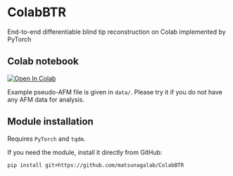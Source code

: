 # ColabBTR
End-to-end differentiable blind tip reconstruction on Colab implemented by PyTorch

## Colab notebook
[![Open In Colab](https://colab.research.google.com/assets/colab-badge.svg)](https://colab.research.google.com/github/matsunagalab/ColabBTR/blob/main/ColabBTR.ipynb)

Example pseudo-AFM file is given in `data/`. Please try it if you do not have any AFM data for analysis.

## Module installation
Requires `PyTorch` and `tqdm`. 

If you need the module, install it directly from GitHub:
```
pip install git+https://github.com/matsunagalab/ColabBTR
```

###
